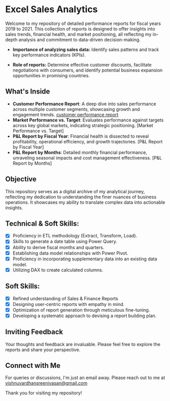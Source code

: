 # Excel Sales Analytics

Welcome to my repository of detailed performance reports for fiscal years 2019 to 2021. This collection of reports is designed to offer insights into sales trends, financial health, and market positioning, all reflecting my in-depth analysis and commitment to data-driven decision-making.

- **Importance of analyzing sales data:** Identify sales patterns and track key performance indicators (KPIs).

- **Role of reports:** Determine effective customer discounts, facilitate negotiations with consumers, and identify potential business expansion opportunities in promising countries.

## What's Inside

- **Customer Performance Report**: A deep dive into sales performance across multiple customer segments, showcasing growth and engagement trends. [customer performance report](https://github.com/VishnuvardhanSrinivasan21/Excel-Sales-Analytics/blob/main/Customer_Performance_Report.pdf)
- **Market Performance vs. Target**: Evaluates performance against targets across key global markets, indicating strategic positioning. [Market Performance vs. Target]
- **P&L Report by Fiscal Year**: Financial health is dissected to reveal profitability, operational efficiency, and growth trajectories. [P&L Report by Fiscal Year]
- **P&L Report by Months**: Detailed monthly financial performance, unraveling seasonal impacts and cost management effectiveness. [P&L Report by Months]

## Objective

This repository serves as a digital archive of my analytical journey, reflecting my dedication to understanding the finer nuances of business operations. It showcases my ability to translate complex data into actionable insights.

## Technical & Soft Skills:
- [x]	Proficiency in ETL methodology (Extract, Transform, Load).
- [x]	Skills to generate a date table using Power Query.
- [x]	Ability to derive fiscal months and quarters.
- [x]	Establishing data model relationships with Power Pivot.
- [x]	Proficiency in incorporating supplementary data into an existing data model.
- [x]	Utilizing DAX to create calculated columns.

## Soft Skills:
- [x]	Refined understanding of Sales & Finance Reports
- [x]	Designing user-centric reports with empathy in mind.
- [x]	Optimization of report generation through meticulous fine-tuning.
- [x]	Developing a systematic approach to devising a report building plan.

## Inviting Feedback

Your thoughts and feedback are invaluable. Please feel free to explore the reports and share your perspective.

## Connect with Me

For queries or discussions, I'm just an email away. Please reach out to me at vishnuvardhansreenivasan@gmail.com

Thank you for visiting my repository!
